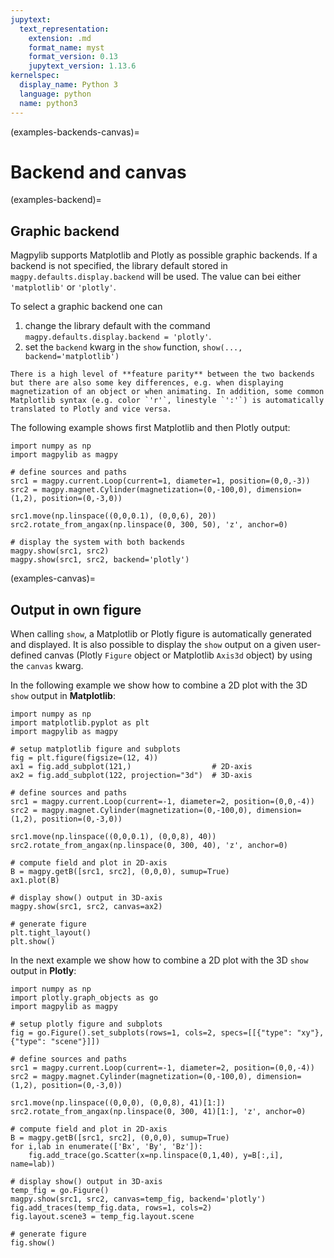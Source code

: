 ```yaml
---
jupytext:
  text_representation:
    extension: .md
    format_name: myst
    format_version: 0.13
    jupytext_version: 1.13.6
kernelspec:
  display_name: Python 3
  language: python
  name: python3
---
```


(examples-backends-canvas)=

# Backend and canvas

(examples-backend)=

## Graphic backend

Magpylib supports Matplotlib and Plotly as possible graphic backends.
If a backend is not specified, the library default stored in `magpy.defaults.display.backend` will be used.
The value can bei either `'matplotlib'` or `'plotly'`.

To select a graphic backend one can
1. change the library default with the command `magpy.defaults.display.backend = 'plotly'`.
2. set the `backend` kwarg in the `show` function, `show(..., backend='matplotlib')`

```{note}
There is a high level of **feature parity** between the two backends but there are also some key differences, e.g. when displaying magnetization of an object or when animating. In addition, some common Matplotlib syntax (e.g. color `'r'`, linestyle `':'`) is automatically translated to Plotly and vice versa.
```

The following example shows first Matplotlib and then Plotly output:

```{code-cell} ipython3
import numpy as np
import magpylib as magpy

# define sources and paths
src1 = magpy.current.Loop(current=1, diameter=1, position=(0,0,-3))
src2 = magpy.magnet.Cylinder(magnetization=(0,-100,0), dimension=(1,2), position=(0,-3,0))

src1.move(np.linspace((0,0,0.1), (0,0,6), 20))
src2.rotate_from_angax(np.linspace(0, 300, 50), 'z', anchor=0)

# display the system with both backends
magpy.show(src1, src2)
magpy.show(src1, src2, backend='plotly')
```

(examples-canvas)=

## Output in own figure

When calling `show`, a Matplotlib or Plotly figure is automatically generated and displayed. It is also possible to display the `show` output on a given user-defined canvas (Plotly `Figure` object or Matplotlib `Axis3d` object) by using the `canvas` kwarg.

In the following example we show how to combine a 2D plot with the 3D `show` output in **Matplotlib**:

```{code-cell} ipython3
import numpy as np
import matplotlib.pyplot as plt
import magpylib as magpy

# setup matplotlib figure and subplots
fig = plt.figure(figsize=(12, 4))
ax1 = fig.add_subplot(121,)                  # 2D-axis
ax2 = fig.add_subplot(122, projection="3d")  # 3D-axis

# define sources and paths
src1 = magpy.current.Loop(current=-1, diameter=2, position=(0,0,-4))
src2 = magpy.magnet.Cylinder(magnetization=(0,-100,0), dimension=(1,2), position=(0,-3,0))

src1.move(np.linspace((0,0,0.1), (0,0,8), 40))
src2.rotate_from_angax(np.linspace(0, 300, 40), 'z', anchor=0)

# compute field and plot in 2D-axis
B = magpy.getB([src1, src2], (0,0,0), sumup=True)
ax1.plot(B)

# display show() output in 3D-axis
magpy.show(src1, src2, canvas=ax2)

# generate figure
plt.tight_layout()
plt.show()
```

In the next example we show how to combine a 2D plot with the 3D `show` output in **Plotly**:

```{code-cell} ipython3
import numpy as np
import plotly.graph_objects as go
import magpylib as magpy

# setup plotly figure and subplots
fig = go.Figure().set_subplots(rows=1, cols=2, specs=[[{"type": "xy"}, {"type": "scene"}]])

# define sources and paths
src1 = magpy.current.Loop(current=-1, diameter=2, position=(0,0,-4))
src2 = magpy.magnet.Cylinder(magnetization=(0,-100,0), dimension=(1,2), position=(0,-3,0))

src1.move(np.linspace((0,0,0), (0,0,8), 41)[1:])
src2.rotate_from_angax(np.linspace(0, 300, 41)[1:], 'z', anchor=0)

# compute field and plot in 2D-axis
B = magpy.getB([src1, src2], (0,0,0), sumup=True)
for i,lab in enumerate(['Bx', 'By', 'Bz']):
    fig.add_trace(go.Scatter(x=np.linspace(0,1,40), y=B[:,i], name=lab))

# display show() output in 3D-axis
temp_fig = go.Figure()
magpy.show(src1, src2, canvas=temp_fig, backend='plotly')
fig.add_traces(temp_fig.data, rows=1, cols=2)
fig.layout.scene3 = temp_fig.layout.scene

# generate figure
fig.show()
```
